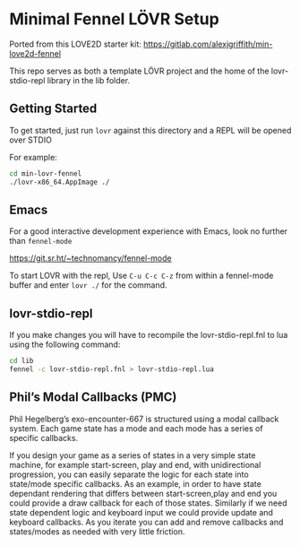 # Minimal Fennel LÖVR Setup

Ported from this LOVE2D starter kit: https://gitlab.com/alexjgriffith/min-love2d-fennel

This repo serves as both a template LÖVR project and the home of the lovr-stdio-repl library in the lib folder. 

## Getting Started

To get started, just run `lovr` against this directory and a REPL will be opened over STDIO

For example:

```bash
cd min-lovr-fennel
./lovr-x86_64.AppImage ./
```

## Emacs

For a good interactive development experience with Emacs, look no further than `fennel-mode`

https://git.sr.ht/~technomancy/fennel-mode

To start LOVR with the repl, Use `C-u C-c C-z` from within a fennel-mode buffer and enter `lovr ./` for the command.

##  lovr-stdio-repl

If you make changes you will have to recompile the lovr-stdio-repl.fnl to lua using the following command:

```bash
cd lib
fennel -c lovr-stdio-repl.fnl > lovr-stdio-repl.lua
````

## Phil’s Modal Callbacks (PMC)

Phil Hegelberg’s exo-encounter-667 is structured using a modal callback system. Each game state has a mode and each mode has a series of specific callbacks.

If you design your game as a series of states in a very simple state machine, for example start-screen, play and end, with unidirectional progression, you can easily separate the logic for each state into state/mode specific callbacks. As an example, in order to have state dependant rendering that differs between start-screen,play and end you could provide a draw callback for each of those states. Similarly if we need state dependent logic and keyboard input we could provide update and keyboard callbacks. As you iterate you can add and remove callbacks and states/modes as needed with very little friction.
